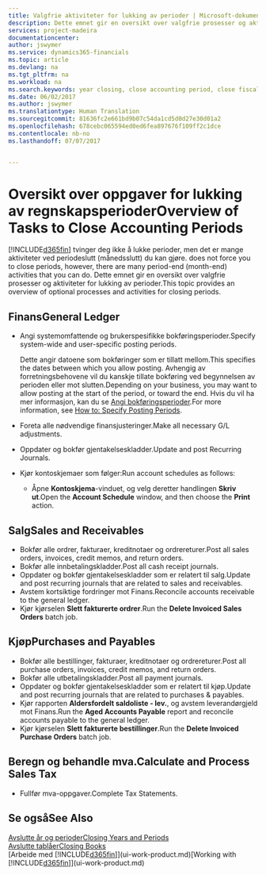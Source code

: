 ```yaml
---
title: Valgfrie aktiviteter for lukking av perioder | Microsoft-dokumentasjon
description: Dette emnet gir en oversikt over valgfrie prosesser og aktiviteter for lukking av regnskapsperioder i Financials.
services: project-madeira
documentationcenter: 
author: jswymer
ms.service: dynamics365-financials
ms.topic: article
ms.devlang: na
ms.tgt_pltfrm: na
ms.workload: na
ms.search.keywords: year closing, close accounting period, close fiscal year, aging, creditor payments, vendor payments
ms.date: 06/02/2017
ms.author: jswymer
ms.translationtype: Human Translation
ms.sourcegitcommit: 81636fc2e661bd9b07c54da1cd5d0d27e30d01a2
ms.openlocfilehash: 678cebc065594ed0ed6fea897676f109ff2c1dce
ms.contentlocale: nb-no
ms.lasthandoff: 07/07/2017


---
```

# <a name="overview-of-tasks-to-close-accounting-periods"></a><span data-ttu-id="44440-103">Oversikt over oppgaver for lukking av regnskapsperioder</span><span class="sxs-lookup"><span data-stu-id="44440-103">Overview of Tasks to Close Accounting Periods</span></span>
[!INCLUDE[d365fin](includes/d365fin_md.md)]<span data-ttu-id="44440-104"> tvinger deg ikke å lukke perioder, men det er mange aktiviteter ved periodeslutt (månedsslutt) du kan gjøre.</span><span class="sxs-lookup"><span data-stu-id="44440-104"> does not force you to close periods, however, there are many period-end (month-end) activities that you can do.</span></span> <span data-ttu-id="44440-105">Dette emnet gir en oversikt over valgfrie prosesser og aktiviteter for lukking av perioder.</span><span class="sxs-lookup"><span data-stu-id="44440-105">This topic provides an overview of optional processes and activities for closing periods.</span></span>  

## <a name="general-ledger"></a><span data-ttu-id="44440-106">Finans</span><span class="sxs-lookup"><span data-stu-id="44440-106">General Ledger</span></span>
* <span data-ttu-id="44440-107">Angi systemomfattende og brukerspesifikke bokføringsperioder.</span><span class="sxs-lookup"><span data-stu-id="44440-107">Specify system-wide and user-specific posting periods.</span></span>  

    <span data-ttu-id="44440-108">Dette angir datoene som bokføringer som er tillatt mellom.</span><span class="sxs-lookup"><span data-stu-id="44440-108">This specifies the dates between which you allow posting.</span></span> <span data-ttu-id="44440-109">Avhengig av forretningsbehovene vil du kanskje tillate bokføring ved begynnelsen av perioden eller mot slutten.</span><span class="sxs-lookup"><span data-stu-id="44440-109">Depending on your business, you may want to allow posting at the start of the period, or toward the end.</span></span> <span data-ttu-id="44440-110">Hvis du vil ha mer informasjon, kan du se [Angi bokføringsperioder](finance-how-specify-posting-periods.md).</span><span class="sxs-lookup"><span data-stu-id="44440-110">For more information, see [How to: Specify Posting Periods](finance-how-specify-posting-periods.md).</span></span>  
* <span data-ttu-id="44440-111">Foreta alle nødvendige finansjusteringer.</span><span class="sxs-lookup"><span data-stu-id="44440-111">Make all necessary G/L adjustments.</span></span>  
* <span data-ttu-id="44440-112">Oppdater og bokfør gjentakelseskladder.</span><span class="sxs-lookup"><span data-stu-id="44440-112">Update and post Recurring Journals.</span></span>  
  <!--* Process Consolidations-->
* <span data-ttu-id="44440-113">Kjør kontoskjemaer som følger:</span><span class="sxs-lookup"><span data-stu-id="44440-113">Run account schedules as follows:</span></span>  
  * <span data-ttu-id="44440-114">Åpne **Kontoskjema**-vinduet, og velg deretter handlingen **Skriv ut**.</span><span class="sxs-lookup"><span data-stu-id="44440-114">Open the **Account Schedule** window, and then choose the **Print** action.</span></span>  

## <a name="sales-and-receivables"></a><span data-ttu-id="44440-115">Salg</span><span class="sxs-lookup"><span data-stu-id="44440-115">Sales and Receivables</span></span>
* <span data-ttu-id="44440-116">Bokfør alle ordrer, fakturaer, kreditnotaer og ordrereturer.</span><span class="sxs-lookup"><span data-stu-id="44440-116">Post all sales orders, invoices, credit memos, and return orders.</span></span>  
* <span data-ttu-id="44440-117">Bokfør alle innbetalingskladder.</span><span class="sxs-lookup"><span data-stu-id="44440-117">Post all cash receipt journals.</span></span>  
* <span data-ttu-id="44440-118">Oppdater og bokfør gjentakelseskladder som er relatert til salg.</span><span class="sxs-lookup"><span data-stu-id="44440-118">Update and post recurring journals that are related to sales and receivables.</span></span>  
* <span data-ttu-id="44440-119">Avstem kortsiktige fordringer mot Finans.</span><span class="sxs-lookup"><span data-stu-id="44440-119">Reconcile accounts receivable to the general ledger.</span></span>  
* <span data-ttu-id="44440-120">Kjør kjørselen **Slett fakturerte ordrer**.</span><span class="sxs-lookup"><span data-stu-id="44440-120">Run the **Delete Invoiced Sales Orders** batch job.</span></span>  

## <a name="purchases-and-payables"></a><span data-ttu-id="44440-121">Kjøp</span><span class="sxs-lookup"><span data-stu-id="44440-121">Purchases and Payables</span></span>
* <span data-ttu-id="44440-122">Bokfør alle bestillinger, fakturaer, kreditnotaer og ordrereturer.</span><span class="sxs-lookup"><span data-stu-id="44440-122">Post all purchase orders, invoices, credit memos, and return orders.</span></span>  
* <span data-ttu-id="44440-123">Bokfør alle utbetalingskladder.</span><span class="sxs-lookup"><span data-stu-id="44440-123">Post all payment journals.</span></span>  
* <span data-ttu-id="44440-124">Oppdater og bokfør gjentakelseskladder som er relatert til kjøp.</span><span class="sxs-lookup"><span data-stu-id="44440-124">Update and post recurring journals that are related to purchases & payables.</span></span>  
* <span data-ttu-id="44440-125">Kjør rapporten **Aldersfordelt saldoliste - lev.**, og avstem leverandørgjeld mot Finans.</span><span class="sxs-lookup"><span data-stu-id="44440-125">Run the **Aged Accounts Payable** report and reconcile accounts payable to the general ledger.</span></span>  
* <span data-ttu-id="44440-126">Kjør kjørselen **Slett fakturerte bestillinger**.</span><span class="sxs-lookup"><span data-stu-id="44440-126">Run the **Delete Invoiced Purchase Orders** batch job.</span></span>  

<!-- ### Fixed Assets
* Post all maintenance costs have been posted through the fixed asset journals or invoices.
* Post adjustments.
* Post appreciation.
* Post depreciation.
* Update and post the recurring fixed asset journal.-->

<!--### Intercompany
* Process Intercompany Postings.-->

## <a name="calculate-and-process-sales-tax"></a><span data-ttu-id="44440-127">Beregn og behandle mva.</span><span class="sxs-lookup"><span data-stu-id="44440-127">Calculate and Process Sales Tax</span></span>
* <span data-ttu-id="44440-128">Fullfør mva-oppgaver.</span><span class="sxs-lookup"><span data-stu-id="44440-128">Complete Tax Statements.</span></span>  

## <a name="see-also"></a><span data-ttu-id="44440-129">Se også</span><span class="sxs-lookup"><span data-stu-id="44440-129">See Also</span></span>
[<span data-ttu-id="44440-130">Avslutte år og perioder</span><span class="sxs-lookup"><span data-stu-id="44440-130">Closing Years and Periods</span></span>](year-close-years-periods.md)  
[<span data-ttu-id="44440-131">Avslutte tablåer</span><span class="sxs-lookup"><span data-stu-id="44440-131">Closing Books</span></span>](year-close-books.md)  
<span data-ttu-id="44440-132">[Arbeide med [!INCLUDE[d365fin](includes/d365fin_md.md)]](ui-work-product.md)</span><span class="sxs-lookup"><span data-stu-id="44440-132">[Working with [!INCLUDE[d365fin](includes/d365fin_md.md)]](ui-work-product.md)</span></span>

